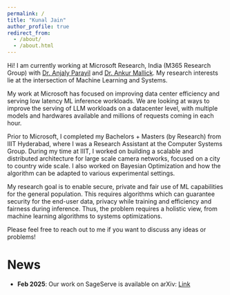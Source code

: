```yaml
---
permalink: /
title: "Kunal Jain"
author_profile: true
redirect_from: 
  - /about/
  - /about.html
---
```


Hi! I am currently working at Microsoft Research, India (M365 Research Group) with [Dr. Anjaly Parayil](https://www.microsoft.com/en-us/research/people/aparayil/) and [Dr. Ankur Mallick](https://ankurmallick.github.io/). My research interests lie at the intersection of Machine Learning and Systems.

My work at Microsoft has focused on improving data center efficiency and serving low latency ML inference workloads. We are looking at ways to improve the serving of LLM workloads on a datacenter level, with multiple models and hardwares available and millions of requests coming in each hour.

Prior to Microsoft, I completed my Bachelors + Masters (by Research) from IIIT Hyderabad, where I was a Research Assistant at the Computer Systems Group. During my time at IIIT, I worked on building a scalable and distributed architecture for large scale camera networks, focused on a city to country wide scale. I also worked on Bayesian Optimization and how the algorithm can be adapted to various experimental settings. 

My research goal is to enable secure, private and fair use of ML capabilities for the general population. This requires algorithms which can guarantee security for the end-user data, privacy while training and efficiency and fairness during inference. Thus, the problem requires a holistic view, from machine learning algorithms to systems optimizations.

Please feel free to reach out to me if you want to discuss any ideas or problems!

News
======
 - **Feb 2025**: Our work on SageServe is available on arXiv: [Link](https://arxiv.org/abs/2502.14617)
